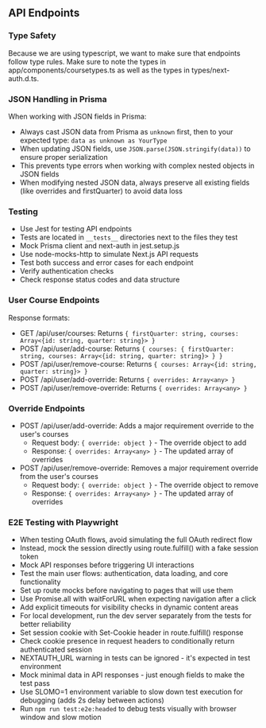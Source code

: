 ## API Endpoints

### Type Safety
Because we are using typescript, we want to make sure that endpoints follow type rules. Make sure to note the types in app/components/coursetypes.ts as well as the types in types/next-auth.d.ts.

### JSON Handling in Prisma
When working with JSON fields in Prisma:
- Always cast JSON data from Prisma as `unknown` first, then to your expected type: `data as unknown as YourType`
- When updating JSON fields, use `JSON.parse(JSON.stringify(data))` to ensure proper serialization
- This prevents type errors when working with complex nested objects in JSON fields
- When modifying nested JSON data, always preserve all existing fields (like overrides and firstQuarter) to avoid data loss

### Testing
- Use Jest for testing API endpoints
- Tests are located in `__tests__` directories next to the files they test
- Mock Prisma client and next-auth in jest.setup.js
- Use node-mocks-http to simulate Next.js API requests
- Test both success and error cases for each endpoint
- Verify authentication checks
- Check response status codes and data structure

### User Course Endpoints
Response formats:
- GET /api/user/courses: Returns `{ firstQuarter: string, courses: Array<{id: string, quarter: string}> }`
- POST /api/user/add-course: Returns `{ courses: { firstQuarter: string, courses: Array<{id: string, quarter: string}> } }`
- POST /api/user/remove-course: Returns `{ courses: Array<{id: string, quarter: string}> }`
- POST /api/user/add-override: Returns `{ overrides: Array<any> }`
- POST /api/user/remove-override: Returns `{ overrides: Array<any> }`

### Override Endpoints
- POST /api/user/add-override: Adds a major requirement override to the user's courses
  - Request body: `{ override: object }` - The override object to add
  - Response: `{ overrides: Array<any> }` - The updated array of overrides
- POST /api/user/remove-override: Removes a major requirement override from the user's courses
  - Request body: `{ override: object }` - The override object to remove
  - Response: `{ overrides: Array<any> }` - The updated array of overrides

### E2E Testing with Playwright
- When testing OAuth flows, avoid simulating the full OAuth redirect flow
- Instead, mock the session directly using route.fulfill() with a fake session token
- Mock API responses before triggering UI interactions
- Test the main user flows: authentication, data loading, and core functionality
- Set up route mocks before navigating to pages that will use them
- Use Promise.all with waitForURL when expecting navigation after a click
- Add explicit timeouts for visibility checks in dynamic content areas
- For local development, run the dev server separately from the tests for better reliability
- Set session cookie with Set-Cookie header in route.fulfill() response
- Check cookie presence in request headers to conditionally return authenticated session
- NEXTAUTH_URL warning in tests can be ignored - it's expected in test environment
- Mock minimal data in API responses - just enough fields to make the test pass
- Use SLOMO=1 environment variable to slow down test execution for debugging (adds 2s delay between actions)
- Run `npm run test:e2e:headed` to debug tests visually with browser window and slow motion